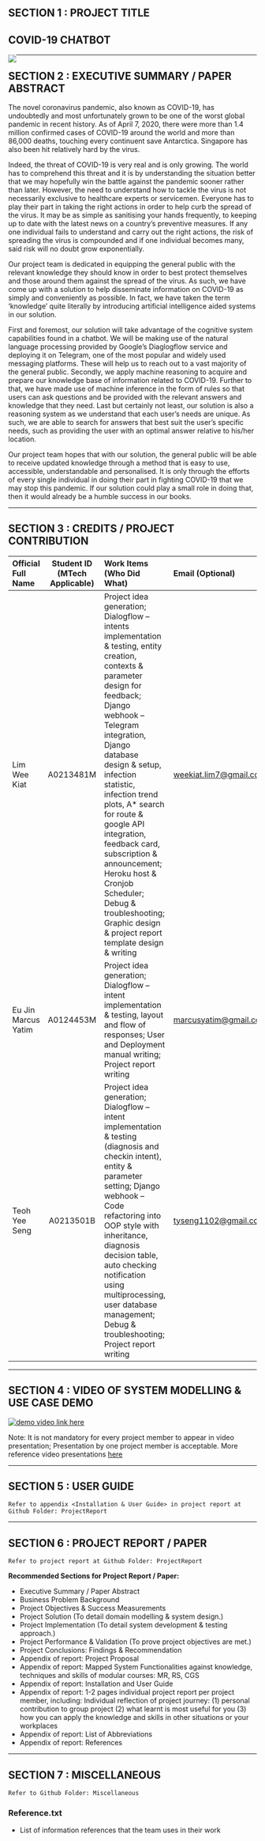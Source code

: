 
## SECTION 1 : PROJECT TITLE
## COVID-19 CHATBOT

<img src="https://user-images.githubusercontent.com/39640791/80490768-6e7be580-8994-11ea-8d23-93c997245147.jpg"
     style="float: left; margin-right: 0px;" />

---

## SECTION 2 : EXECUTIVE SUMMARY / PAPER ABSTRACT
The novel coronavirus pandemic, also known as COVID-19, has undoubtedly and most unfortunately grown to be one of the worst global pandemic in recent history. As of April 7, 2020, there were more than 1.4 million confirmed cases of COVID-19 around the world and more than 86,000 deaths, touching every continuent save Antarctica. Singapore has also been hit relatively hard by the virus.

Indeed, the threat of COVID-19 is very real and is only growing. The world has to comprehend this threat and it is by understanding the situation better that we may hopefully win the battle against the pandemic sooner rather than later. However, the need to understand how to tackle the virus is not necessarily exclusive to healthcare experts or servicemen. Everyone has to play their part in taking the right actions in order to help curb the spread of the virus. It may be as simple as sanitising your hands frequently, to keeping up to date with the latest news on a country’s preventive measures. If any one individual fails to understand and carry out the right actions, the risk of spreading the virus is compounded and if one individual becomes many, said risk will no doubt grow exponentially. 

Our project team is dedicated in equipping the general public with the relevant knowledge they should know in order to best protect themselves and those around them against the spread of the virus. As such, we have come up with a solution to help disseminate information on COVID-19 as simply and conveniently as possible. In fact, we have taken the term ‘knowledge’ quite literally by introducing artificial intelligence aided systems in our solution.

First and foremost, our solution will take advantage of the cognitive system capabilities found in a chatbot. We will be making use of the natural language processing provided by Google’s Diaglogflow service and deploying it on Telegram, one of the most popular and widely used messaging platforms. These will help us to reach out to a vast majority of the general public. Secondly, we apply machine reasoning to acquire and prepare our knowledge base of information related to COVID-19. Further to that, we have made use of machine inference in the form of rules so that users can ask questions and be provided with the relevant answers and knowledge that they need. Last but certainly not least, our solution is also a reasoning system as we understand that each user’s needs are unique. As such, we are able to search for answers that best suit the user’s specific needs, such as providing the user with an optimal answer relative to his/her location. 

Our project team hopes that with our solution, the general public will be able to receive updated knowledge through a method that is easy to use, accessible, understandable and personalised. It is only through the efforts of every single individual in doing their part in fighting COVID-19 that we may stop this pandemic. If our solution could play a small role in doing that, then it would already be a humble success in our books.

---

## SECTION 3 : CREDITS / PROJECT CONTRIBUTION

| Official Full Name  | Student ID (MTech Applicable)  | Work Items (Who Did What) | Email (Optional) |
| :------------ |:---------------:| :-----| :-----|
| Lim Wee Kiat | A0213481M | Project idea generation; Dialogflow – intents implementation & testing, entity creation, contexts & parameter design for feedback; Django webhook – Telegram integration, Django database design & setup, infection statistic, infection trend plots, A* search for route & google API integration, feedback card, subscription & announcement; Heroku host & Cronjob Scheduler; Debug & troubleshooting; Graphic design & project report template design & writing | weekiat.lim7@gmail.com |
| Eu Jin Marcus Yatim | A0124453M | Project idea generation; Dialogflow – intent implementation & testing, layout and flow of responses;  User and Deployment manual writing; Project report writing | marcusyatim@gmail.com |
| Teoh Yee Seng | A0213501B | Project idea generation; Dialogflow – intent implementation & testing (diagnosis and checkin intent), entity & parameter setting; Django webhook – Code refactoring into OOP style with inheritance, diagnosis decision table, auto checking notification using multiprocessing, user database management; Debug & troubleshooting; Project report writing | tyseng1102@gmail.com |

---


## SECTION 4 : VIDEO OF SYSTEM MODELLING & USE CASE DEMO

[![demo video link here](http://img.youtube.com/vi/-AiYLUjP6o8/0.jpg)](https://youtu.be/-AiYLUjP6o8 "Sudoku AI Solver")

Note: It is not mandatory for every project member to appear in video presentation; Presentation by one project member is acceptable. 
More reference video presentations [here](https://telescopeuser.wordpress.com/2018/03/31/master-of-technology-solution-know-how-video-index-2/ "video presentations")

---

## SECTION 5 : USER GUIDE

`Refer to appendix <Installation & User Guide> in project report at Github Folder: ProjectReport`


---
## SECTION 6 : PROJECT REPORT / PAPER

`Refer to project report at Github Folder: ProjectReport`

**Recommended Sections for Project Report / Paper:**
- Executive Summary / Paper Abstract
- Business Problem Background
- Project Objectives & Success Measurements
- Project Solution (To detail domain modelling & system design.)
- Project Implementation (To detail system development & testing approach.)
- Project Performance & Validation (To prove project objectives are met.)
- Project Conclusions: Findings & Recommendation
- Appendix of report: Project Proposal
- Appendix of report: Mapped System Functionalities against knowledge, techniques and skills of modular courses: MR, RS, CGS
- Appendix of report: Installation and User Guide
- Appendix of report: 1-2 pages individual project report per project member, including: Individual reflection of project journey: (1) personal contribution to group project (2) what learnt is most useful for you (3) how you can apply the knowledge and skills in other situations or your workplaces
- Appendix of report: List of Abbreviations
- Appendix of report: References

---
## SECTION 7 : MISCELLANEOUS

`Refer to Github Folder: Miscellaneous`

### Reference.txt
* List of information references that the team uses in their work
